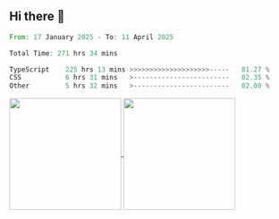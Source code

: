 ## Hi there 👋
<!--START_SECTION:waka-->

```rust
From: 17 January 2025 - To: 11 April 2025

Total Time: 271 hrs 34 mins

TypeScript    225 hrs 13 mins >>>>>>>>>>>>>>>>>>>>-----   81.27 %
CSS           6 hrs 31 mins   >------------------------   02.35 %
Other         5 hrs 32 mins   >------------------------   02.00 %
```

<!--END_SECTION:waka-->

<a href="https://github.com/anuraghazra/github-readme-stats">
  <img height=200 align="center" src="https://github-readme-stats.vercel.app/api/top-langs/?username=paulgeorge35&layout=donut&langs_count=5&theme=transparent" />
</a>
<a href="https://github.com/anuraghazra/convoychat">
  <img height=200 align="center" src="https://github-readme-stats.vercel.app/api?username=paulgeorge35&show_icons=true&show=prs_merged&theme=transparent&rank_icon=github" />
</a>
